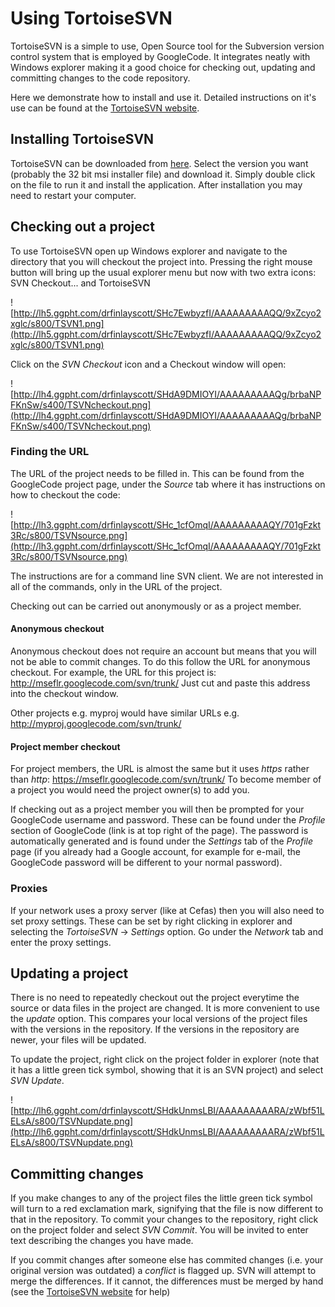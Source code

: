 # Using TortoiseSVN #

TortoiseSVN is a simple to use, Open Source tool for the Subversion version control system that is employed by GoogleCode.  It integrates neatly with Windows explorer making it a good choice for checking out, updating and committing changes to the code repository.

Here we demonstrate how to install and use it.  Detailed instructions on it's use can be found at the [TortoiseSVN website](http://tortoisesvn.tigris.org/).

## Installing TortoiseSVN ##

TortoiseSVN can be downloaded from [here](http://tortoisesvn.net/downloads).  Select the version you want (probably the 32 bit msi installer file) and download it.  Simply double click on the file to run it and install the application.  After installation you may need to restart your computer.

## Checking out a project ##

To use TortoiseSVN open up Windows explorer and navigate to the directory that you will checkout the project into.  Pressing the right mouse button will bring up the usual explorer menu but now with two extra icons: SVN Checkout... and TortoiseSVN

![http://lh5.ggpht.com/drfinlayscott/SHc7EwbyzfI/AAAAAAAAAQQ/9xZcyo2xglc/s800/TSVN1.png](http://lh5.ggpht.com/drfinlayscott/SHc7EwbyzfI/AAAAAAAAAQQ/9xZcyo2xglc/s800/TSVN1.png)

Click on the _SVN Checkout_ icon and a Checkout window will open:

![http://lh4.ggpht.com/drfinlayscott/SHdA9DMIOYI/AAAAAAAAAQg/brbaNPFKnSw/s400/TSVNcheckout.png](http://lh4.ggpht.com/drfinlayscott/SHdA9DMIOYI/AAAAAAAAAQg/brbaNPFKnSw/s400/TSVNcheckout.png)

### Finding the URL ###

The URL of the project needs to be filled in.  This can be found from the GoogleCode project page, under the _Source_ tab where it has instructions on how to checkout the code:

![http://lh3.ggpht.com/drfinlayscott/SHc_1cfOmqI/AAAAAAAAAQY/701gFzkt3Rc/s800/TSVNsource.png](http://lh3.ggpht.com/drfinlayscott/SHc_1cfOmqI/AAAAAAAAAQY/701gFzkt3Rc/s800/TSVNsource.png)

The instructions are for a command line SVN client.  We are not interested in all of the commands, only in the URL of the project.

Checking out can be carried out anonymously or as a project member.

#### Anonymous checkout ####

Anonymous checkout does not require an account but means that you will not be able to commit changes.  To do this follow the URL for anonymous checkout.  For example, the URL for this project is: http://mseflr.googlecode.com/svn/trunk/
Just cut and paste this address into the checkout window.

Other projects e.g. myproj would have similar URLs e.g. http://myproj.googlecode.com/svn/trunk/

#### Project member checkout ####

For project members, the URL is almost the same but it uses _https_ rather than _http_: https://mseflr.googlecode.com/svn/trunk/ To become member of a project you would need the project owner(s) to add you.

If checking out as a project member you will then be prompted for your GoogleCode username and password.  These can be found under the _Profile_ section of GoogleCode (link is at top right of the page).  The password is automatically generated and is found under the _Settings_ tab of the _Profile_ page (if you already had a Google account, for example for e-mail, the GoogleCode password will be different to your normal password).

### Proxies ###

If your network uses a proxy server (like at Cefas) then you will also need to set proxy settings.  These can be set by right clicking in explorer and selecting the _TortoiseSVN_ -> _Settings_ option.  Go under the _Network_ tab and enter the proxy settings.

## Updating a project ##

There is no need to repeatedly checkout out the project everytime the source or data files in the project are changed.  It is more convenient to use the _update_ option.  This compares your local versions of the project files with the versions in the repository.  If the versions in the repository are newer, your files will be updated.

To update the project, right click on the project folder in explorer (note that it has a little green tick symbol, showing that it is an SVN project) and select _SVN Update_.

![http://lh6.ggpht.com/drfinlayscott/SHdkUnmsLBI/AAAAAAAAARA/zWbf51LELsA/s800/TSVNupdate.png](http://lh6.ggpht.com/drfinlayscott/SHdkUnmsLBI/AAAAAAAAARA/zWbf51LELsA/s800/TSVNupdate.png)

## Committing changes ##

If you make changes to any of the project files the little green tick symbol will turn to a red exclamation mark, signifying that the file is now different to that in the repository.  To commit your changes to the repository, right click on the project folder and select _SVN Commit_.  You will be invited to enter text describing the changes you have made.

If you commit changes after someone else has commited changes (i.e. your original version was outdated) a _conflict_ is flagged up.  SVN will attempt to merge the differences.  If it cannot, the differences must be merged by hand (see the [TortoiseSVN website](http://tortoisesvn.tigris.org/) for help)